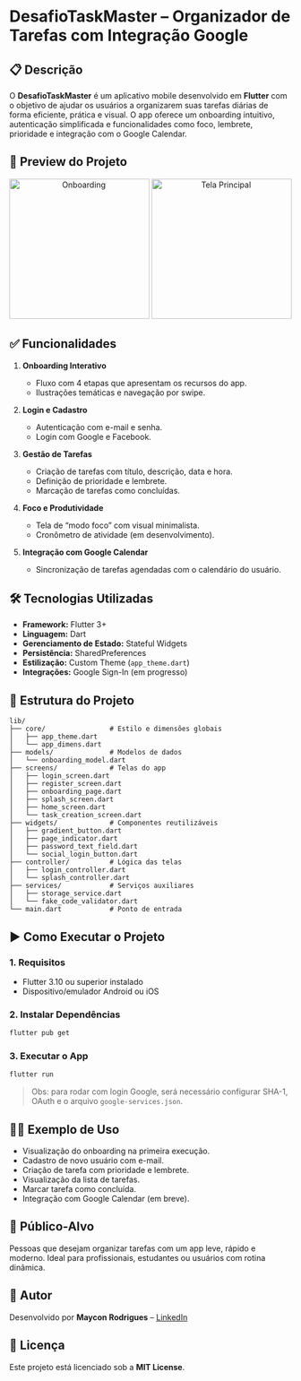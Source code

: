
# DesafioTaskMaster – Organizador de Tarefas com Integração Google

## 📋 Descrição

O **DesafioTaskMaster** é um aplicativo mobile desenvolvido em **Flutter** com o objetivo de ajudar os usuários a organizarem suas tarefas diárias de forma eficiente, prática e visual. O app oferece um onboarding intuitivo, autenticação simplificada e funcionalidades como foco, lembrete, prioridade e integração com o Google Calendar.

## 📸 Preview do Projeto

<div align="center">
  <img src="assets/preview_onboarding.png" alt="Onboarding" width="250"/>
  <img src="assets/preview_home.png" alt="Tela Principal" width="250"/>
</div>

## ✅ Funcionalidades

1. **Onboarding Interativo**
   - Fluxo com 4 etapas que apresentam os recursos do app.
   - Ilustrações temáticas e navegação por swipe.

2. **Login e Cadastro**
   - Autenticação com e-mail e senha.
   - Login com Google e Facebook.

3. **Gestão de Tarefas**
   - Criação de tarefas com título, descrição, data e hora.
   - Definição de prioridade e lembrete.
   - Marcação de tarefas como concluídas.

4. **Foco e Produtividade**
   - Tela de “modo foco” com visual minimalista.
   - Cronômetro de atividade (em desenvolvimento).

5. **Integração com Google Calendar**
   - Sincronização de tarefas agendadas com o calendário do usuário.

## 🛠️ Tecnologias Utilizadas

- **Framework:** Flutter 3+
- **Linguagem:** Dart
- **Gerenciamento de Estado:** Stateful Widgets
- **Persistência:** SharedPreferences
- **Estilização:** Custom Theme (`app_theme.dart`)
- **Integrações:** Google Sign-In (em progresso)

## 🧪 Estrutura do Projeto

```
lib/
├── core/                # Estilo e dimensões globais
│   ├── app_theme.dart
│   └── app_dimens.dart
├── models/              # Modelos de dados
│   └── onboarding_model.dart
├── screens/             # Telas do app
│   ├── login_screen.dart
│   ├── register_screen.dart
│   ├── onboarding_page.dart
│   ├── splash_screen.dart
│   ├── home_screen.dart
│   └── task_creation_screen.dart
├── widgets/             # Componentes reutilizáveis
│   ├── gradient_button.dart
│   ├── page_indicator.dart
│   ├── password_text_field.dart
│   └── social_login_button.dart
├── controller/          # Lógica das telas
│   ├── login_controller.dart
│   └── splash_controller.dart
├── services/            # Serviços auxiliares
│   ├── storage_service.dart
│   └── fake_code_validator.dart
└── main.dart            # Ponto de entrada
```

## ▶️ Como Executar o Projeto

### 1. Requisitos
- Flutter 3.10 ou superior instalado
- Dispositivo/emulador Android ou iOS

### 2. Instalar Dependências
```bash
flutter pub get
```

### 3. Executar o App
```bash
flutter run
```

> Obs: para rodar com login Google, será necessário configurar SHA-1, OAuth e o arquivo `google-services.json`.

## 👨‍💻 Exemplo de Uso

- Visualização do onboarding na primeira execução.
- Cadastro de novo usuário com e-mail.
- Criação de tarefa com prioridade e lembrete.
- Visualização da lista de tarefas.
- Marcar tarefa como concluída.
- Integração com Google Calendar (em breve).

## 🎯 Público-Alvo

Pessoas que desejam organizar tarefas com um app leve, rápido e moderno. Ideal para profissionais, estudantes ou usuários com rotina dinâmica.

## 👤 Autor

Desenvolvido por **Maycon Rodrigues** – [LinkedIn](https://www.linkedin.com/in/maycon-rodrigues)

## 📄 Licença

Este projeto está licenciado sob a **MIT License**.
